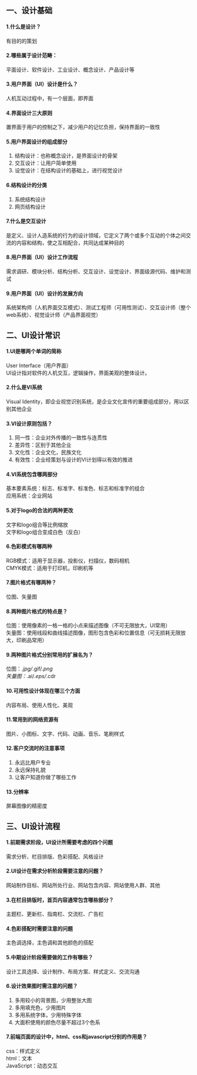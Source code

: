 ## 一、设计基础

#### 1.什么是设计？
有目的的策划

#### 2.哪些属于设计范畴：
平面设计、软件设计、工业设计、概念设计、产品设计等

#### 3.用户界面（UI）设计是什么？
人机互动过程中，有一个层面，即界面

#### 4.界面设计三大原则
置界面于用户的控制之下，减少用户的记忆负担，保持界面的一致性

#### 5.用户界面设计的组成部分
1. 结构设计：也称概念设计，是界面设计的骨架
2. 交互设计：让用户简单使用
3. 设觉设计：在结构设计的基础上，进行视觉设计

#### 6.结构设计的分类
1. 系统结构设计
2. 网页结构设计

#### 7.什么是交互设计
是定义、设计人造系统的行为的设计领域，它定义了两个或多个互动的个体之间交流的内容和结构，使之互相配合，共同达成某种目的

#### 8.用户界面（UI）设计工作流程
需求调研、模块分析、结构分析、交互设计、设觉设计、界面级源代码、维护和测试

#### 9.用户界面（UI）设计的发展方向
系统架构师（人机界面交互模式）、测试工程师（可用性测试）、交互设计师（整个web系统）、视觉设计师（产品界面视觉）

## 二、UI设计常识

#### 1.UI是哪两个单词的简称
User Interface（用户界面）  
UI设计指对软件的人机交互，逻辑操作，界面美观的整体设计。

#### 2.什么是VI系统
Visual Identity，即企业视觉识别系统，是企业文化宣传的重要组成部分，用以区别其他企业

#### 3.VI设计原则包括？
1. 同一性：企业对外传播的一致性与连贯性
2. 差异性：区别于其他企业
3. 文化性：企业文化，民族文化
4. 有效性：企业经策划与设计的VI计划得以有效的推进

#### 4.VI系统包含哪两部分
基本要素系统：标志、标准字、标准色、标志和标准字的组合  
应用系统：企业网站

#### 5.对于logo的合法的两种更改
文字和logo组合等比例缩放  
文字和logo组合变成白色（反白）

#### 6.色彩模式有哪两种
RGB模式：适用于显示器，投影仪，扫描仪，数码相机  
CMYK模式：适用于打印机，印刷机等

#### 7.图片格式有哪两种？
位图、矢量图

#### 8.两种图片格式的特点是？
位图：使用像素的一格一格的小点来描述图像（不可无限放大，UI常用）  
矢量图：使用线段和曲线描述图像，图形包含色彩和位置信息（可无损耗无限放大，印刷品常用）

#### 9.两种图片格式分别常用的扩展名为？
位图：*.jpg/*.gif/*.png  
矢量图：*.ai/*.eps/*.cdr

#### 10.可用性设计体现在哪三个方面
内容布局、使用人性化、美观

#### 11.常用到的网络资源有
图片、小图标、文字、代码、动画、音乐、笔刷样式

#### 12.客户交流时的注意事项
1. 永远比用户专业
2. 永远保持礼貌
3. 让客户知道你做了哪些工作

#### 13.分辨率
屏幕图像的精密度
## 三、UI设计流程

#### 1.前期需求阶段，UI设计所需要考虑的四个问题
需求分析、栏目排版、色彩搭配、风格设计

#### 2.UI设计在需求分析阶段需要注意的问题？
网站制作目标、网站所处行业、网站包含内容、网站使用人群、其他

#### 3.在栏目排版时，首页内容通常包含哪些部分？
主题栏、更新栏、指南栏、交流栏、广告栏

#### 4.色彩搭配时需要注意的问题
主色调选择，主色调和其他颜色的搭配

#### 5.中期设计阶段需要做的工作有哪些？
设计工具选择、设计制作、布局方案、样式定义、交流沟通

#### 6.设计效果图时需注意的问题？
1. 多用较小的背景图，少用整张大图
2. 多用填充色，少用图片
3. 多用系统字体，少用特殊字体
4. 大面积使用的颜色尽量不超过3个色系

#### 7.前端页面的设计中，html、css和javascript分别的作用是？
css：样式定义  
html：文本  
JavaScript：动态交互
